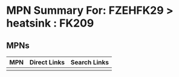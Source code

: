 



# MPN Summary For: FZEHFK29 > heatsink : FK209

## MPNs
  

|MPN|Direct Links|Search Links|
| :--- | :--- | :--- |
||||
